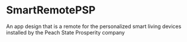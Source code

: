 # SmartRemotePSP
An app design that is a remote for the personalized smart living devices installed by the Peach State Prosperity company
